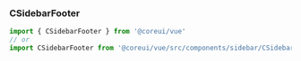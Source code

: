 ### CSidebarFooter

```jsx
import { CSidebarFooter } from '@coreui/vue'
// or
import CSidebarFooter from '@coreui/vue/src/components/sidebar/CSidebarFooter'
```
